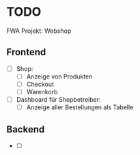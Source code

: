 # TODO

FWA Projekt: Webshop

## Frontend

- [ ] Shop:
  - [ ] Anzeige von Produkten
  - [ ] Checkout
  - [ ] Warenkorb
- [ ] Dashboard für Shopbetreiber:
  - [ ] Anzeige aller Bestellungen als Tabelle

## Backend

- [ ] 
